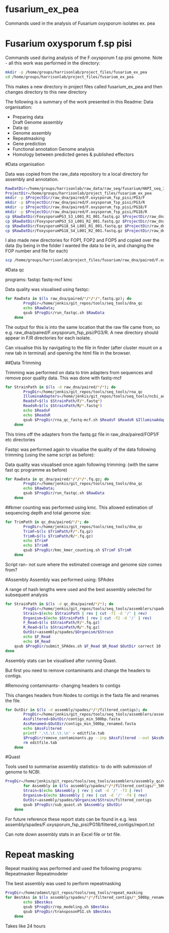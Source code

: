 # fusarium_ex_pea
Commands used in the analysis of Fusarium oxysporum isolates ex. pea


Fusarium oxysporum f.sp pisi
====================


Commands used during analysis of the F.oxysporum f.sp pisi genome. Note - all this work was performed in the directory:
```bash
mkdir -p /home/groups/harrisonlab/project_files/fusarium_ex_pea
cd /home/groups/harrisonlab/project_files/fusarium_ex_pea
```
This makes a new directory in project files called fusarium_ex_pea and then changes directory to this new directory


The following is a summary of the work presented in this Readme:
Data organisation:
  * Preparing data  
Draft Genome assembly
  * Data qc
  * Genome assembly
  * Repeatmasking
  * Gene prediction
  * Functional annotation
Genome analysis
  * Homology between predicted genes & published effectors


#Data organisation

Data was copied from the raw_data repository to a local directory for assembly
and annotation.


```bash
RawDatDir=/home/groups/harrisonlab/raw_data/raw_seq/fusarium/HAPI_seq_3/
ProjectDir=/home/groups/harrisonlab/project_files/fusarium_ex_pea
mkdir -p $ProjectDir/raw_dna/paired/F.oxysporum_fsp_pisi/PG3/F
mkdir -p $ProjectDir/raw_dna/paired/F.oxysporum_fsp_pisi/PG3/R
mkdir -p $ProjectDir/raw_dna/paired/F.oxysporum_fsp_pisi/PG18/F
mkdir -p $ProjectDir/raw_dna/paired/F.oxysporum_fsp_pisi/PG18/R
cp $RawDatDir/FoxysporumPG3_S3_L001_R1_001.fastq.gz $ProjectDir/raw_dna/paired/F.oxysporum_fsp_pisi/PG3/F/.
cp $RawDatDir/FoxysporumPG3_S3_L001_R2_001.fastq.gz $ProjectDir/raw_dna/paired/F.oxysporum_fsp_pisi/PG3/R/.
cp $RawDatDir/FoxysporumPG18_S4_L001_R1_001.fastq.gz $ProjectDir/raw_dna/paired/F.oxysporum_fsp_pisi/PG18/F/.
cp $RawDatDir/FoxysporumPG18_S4_L001_R2_001.fastq.gz $ProjectDir/raw_dna/paired/F.oxysporum_fsp_pisi/PG18/R/.
```

I also made new directories for FOP1, FOP2 and FOP5 and copied over the data (by being in the folder I wanted the data to be in, and changing the FOP number and file for each)
```bash
scp /home/groups/harrisonlab/project_files/fusarium/raw_dna/paired/F.oxysporum_fsp_pisi/FOP5/F/FOP5_S2_L001_R1_001.fastq.gz .
```


#Data qc

programs: fastqc fastq-mcf kmc

Data quality was visualised using fastqc:

```bash
for RawData in $(ls raw_dna/paired/*/*/*/*.fastq.gz); do
		ProgDir=/home/jenkis/git_repos/tools/seq_tools/dna_qc
		echo $RawData;
		qsub $ProgDir/run_fastqc.sh $RawData
	done
```
The output for this is into the same location that the raw file came from, so e.g. raw_dna/paired/F.oxysporum_fsp_pisi/PG3/R. A new directory should appear in F/R directories for each isolate. 

Can visualise this by navigating to the file in finder (after cluster mount on a new tab in terminal) and opening the html file in the browser.


##Data Trimming

Trimming was performed on data to trim adapters from sequences and remove poor quality data.
This was done with fastq-mcf


```bash
for StrainPath in $(ls -d raw_dna/paired/*/*); do
		ProgDir=/home/jenkis/git_repos/tools/seq_tools/rna_qc
		IlluminaAdapters=/home/jenkis/git_repos/tools/seq_tools/ncbi_adapters.fa
		ReadsF=$(ls $StrainPath/F/*.fastq*)
		ReadsR=$(ls $StrainPath/R/*.fastq*)
		echo $ReadsF
		echo $ReadsR
		qsub $ProgDir/rna_qc_fastq-mcf.sh $ReadsF $ReadsR $IlluminaAdapters DNA
    done
```

This trims off the adapters from the fastq.gz file in raw_dna/paired/FOP1/F etc directories


Fastqc was performed again to visualise the quality of the data following trimming (using the same script as before):

Data quality was visualised once again following trimming: (with the same fast qc programme as before)

```bash
for RawData in qc_dna/paired/*/*/*/*.fq.gz; do
		ProgDir=/home/jenkis/git_repos/tools/seq_tools/dna_qc
		echo $RawData;
		qsub $ProgDir/run_fastqc.sh $RawData
    done
```

##kmer counting was performed using kmc.
This allowed estimation of sequencing depth and total genome size:

```bash
for TrimPath in qc_dna/paired/*/*; do
		ProgDir=/home/jenkis/git_repos/tools/seq_tools/dna_qc
		TrimF=$(ls $TrimPath/F/*.fq.gz)
		TrimR=$(ls $TrimPath/R/*.fq.gz)
		echo $TrimF
		echo $TrimR
		qsub $ProgDir/kmc_kmer_counting.sh $TrimF $TrimR
    done
```

Script ran- not sure where the estimated coverage and genome size comes from?


#Assembly
Assembly was performed using: SPAdes

A range of hash lengths were used and the best assembly selected for subsequent analysis


```bash
for StrainPath in $(ls -d qc_dna/paired/*/*); do
		ProgDir=/home/jenkis/git_repos/tools/seq_tools/assemblers/spades
		Strain=$(echo $StrainPath | rev | cut -f1 -d '/' | rev)
		Organism=$(echo $StrainPath | rev | cut -f2 -d '/' | rev)
		F_Read=$(ls $StrainPath/F/*.fq.gz)
		R_Read=$(ls $StrainPath/R/*.fq.gz)
		OutDir=assembly/spades/$Organism/$Strain
		echo $F_Read
		echo $R_Read
	qsub $ProgDir/submit_SPAdes.sh $F_Read $R_Read $OutDir correct 10
done
```

Assembly stats can be visualised after running Quast. 

But first you need to remove contaminants and change the headers to contigs.
 
 
#Removing contaminants- changing headers to contigs

This changes headers from Nodes to contigs in the fasta file and renames the file. 

```bash
for OutDir in $(ls -d assembly/spades/*/*/filtered_contigs); do
		ProgDir=/home/jenkis/git_repos/tools/seq_tools/assemblers/assembly_qc/remove_contaminants
		AssFiltered=$OutDir/contigs_min_500bp.fasta
		AssRenamed=$OutDir/contigs_min_500bp_renamed.fasta
		echo $AssFiltered
		printf '.\t.\t.\t.\n' > editfile.tab
		$ProgDir/remove_contaminants.py --inp $AssFiltered --out $AssRenamed --coord_file editfile.tab
		rm editfile.tab
	done
```


#Quast 

Tools used to summarise assembly statistics- to do with submission of genome to NCBI.

```bash
ProgDir=/home/jenkis/git_repos/tools/seq_tools/assemblers/assembly_qc/quast
		for Assembly in $(ls assembly/spades/*/*/filtered_contigs/*_500bp_renamed.fasta); do
		Strain=$(echo $Assembly | rev | cut -d '/' -f3 | rev)
		Organism=$(echo $Assembly | rev | cut -d '/' -f4 | rev)
		OutDir=assembly/spades/$Organism/$Strain/filtered_contigs
		qsub $ProgDir/sub_quast.sh $Assembly $OutDir
	done
```

For future reference these report stats can be found in e.g. less assembly/spades/F.oxysporum_fsp_pisi/PG18/filtered_contigs/report.txt

Can note down assembly stats in an Excel file or txt file. 



# Repeat masking
Repeat masking was performed and used the following programs: Repeatmasker Repeatmodeler

The best assembly was used to perform repeatmasking

```bash
ProgDir=/home/adamst/git_repos/tools/seq_tools/repeat_masking
for BestAss in $(ls assembly/spades/*/*/filtered_contigs/*_500bp_renamed.fasta); do
		echo $BestAss
		qsub $ProgDir/rep_modeling.sh $BestAss
		qsub $ProgDir/transposonPSI.sh $BestAss
	done
 ```
Takes like 24 hours

 






